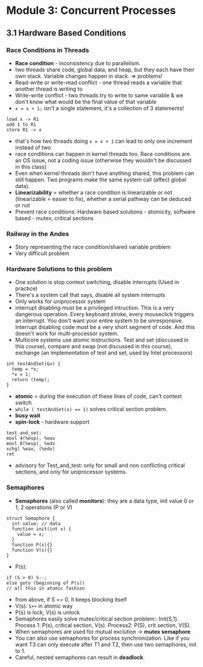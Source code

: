 # Module 3: Concurrent Processes

## 3.1 Hardware Based Conditions

### Race Conditions in Threads

+ **Race condition** - inconsistency due to parallelism.
+ two threads share code, global data, and heap, but they each have their own stack. Variable changes happen in stack. => problems!
+ Read-write or write-read conflict - one thread reads a variable that another thread is writing to
+ Write-write conflict - two threads try to write to same variable & we don't know what would be the final value of that variable
+ `x = x + 1;` isn't a single statement, it's a collection of 3 statements!
```
load x -> R1
add 1 to R1
store R1 -> x
```
+ that's how two threads doing `x = x + 1` can lead to only one increment instead of two
+ race conditions can happen in kernel threads too. Race conditions are an OS issue, not a coding issue (otherwise they wouldn't be discussed in this class)
+ Even when kernel threads don't have anything shared, this problem can still happen. Two programs make the same system call (affect global data).
+ **Linearizability** = whether a race condition is linearizable or not (linearizable = easier to fix), whether a serial pathway can be deduced or not
+ Prevent race conditions: Hardware based solutions - atomicity, software based - mutex, critical sections

### Railway in the Andes

+ Story representing the race condition/shared variable problem
+ Very difficult problem

### Hardware Solutions to this problem

+ One solution is stop context switching, disable interrupts (Used in practice)
+ There's a system call that says, disable all system interrupts
+ Only works for uniprocessor system
+ interrupt disabling must be a privileged intruction. This is a very dangerous operation. Every keyboard stroke, every mouseclick triggers an interrupt. You don't want your entire system to be unresponsive. Interrupt disabling code must be a very short segment of code. And this doesn't work for multi-processor system.
+ Multicore systems use atomic instructions. Test and set (discussed in this course), compare and swap (not discussed in this course), exchange (an implementation of test and set, used by Intel processors)
```
int testAndSet(&x) {
  temp = *x;
  *x = 1;
  return (temp);
}
```
+ **atomic** = during the execution of these lines of code, can't context switch
+ `while ( testAndSet(x) == 1)` solves critical section problem.
+ **busy wait**
+ **spin-lock** - hardware support
```
test_and_set:
movl 4(%esp), %eax
movl 8(%esp), %edx
xchgl %eax, (%edx)
ret
```
+ advisory for Test_and_test: only for small and non conflicting critical sections, and only for uniprocessor systems.

### Semaphores

+ **Semaphores** (also called **monitors**): they are a data type, init value 0 or 1; 2 operations (P or V)
```
struct Semaphore {
  int value; // data
  function init(int x) {
    value = x;
  }
  function P(s){}
  function V(s){}
}
```
+ P(s):
```
if (S > 0) S--;
else goto (beginning of P(s))
// all this in atomic fashion
```
+ from above, if S == 0, it keeps blocking itself
+ V(s): `S++` in atomic way
+ P(s) is lock, V(s) is unlock
+ Semaphores easily solve mutex/critical section problem:: Init(S,1). Process 1: P(s), critical section, V(s). Process2: P(S), crit section, V(S).
+ When semaphores are used for mutual exclution -> **mutex semaphore**
+ You can also use semaphores for process synchronization. Like if you want T3 can only execute after T1 and T2, then use two semaphores, init to 1.
+ Careful, nested semaphores can result in **deadlock**.
